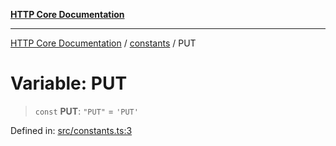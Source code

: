 [**HTTP Core Documentation**](../../README.md)

***

[HTTP Core Documentation](../../README.md) / [constants](../README.md) / PUT

# Variable: PUT

> `const` **PUT**: `"PUT"` = `'PUT'`

Defined in: [src/constants.ts:3](https://github.com/stonemjs/http-core/blob/38177eda1505fdb30323b11ec31ef2a0f0840267/src/constants.ts#L3)
